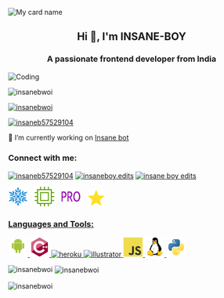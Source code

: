 ![My card name](https://cardivo.vercel.app/api?name=INSANE%20-%20BOY&description=Hi,%20Welcome%20To%20My%20Profile&image=https://i.imgur.com/FN6AbHO.jpeg?q=tbn:ANd9GcR7aMC3bf4bg4l_nhYS2Un9FXbFYcB4T83Shjk8xSUZDh_D61LFpzbpeqLW&s=10?v=4&backgroundColor=%23e4f2f6&instagram=insaneboy.edits&github=insanebwoi&)
</p>
</p>
<h2 align="center">Hi 👋, I'm INSANE-BOY</h1>
<h3 align="center">A passionate frontend developer from India</h3>
<img align="center" alt="Coding" width="500" src="https://cdn.dribbble.com/users/1027121/screenshots/15595587/media/85d0703130d0a616fe01b606d6f689c5.gif">


<p align="left"> <img src="https://komarev.com/ghpvc/?username=insanebwoi&label=Profile%20views&color=0e75b6&style=flat" alt="insanebwoi" /> </p>

<p align="left"> <a href="https://github.com/ryo-ma/github-profile-trophy"><img src="https://github-profile-trophy.vercel.app/?username=insanebwoi" alt="insanebwoi" /></a> </p>

<p align="left"> <a href="https://twitter.com/insaneb57529104" target="blank"><img src="https://img.shields.io/twitter/follow/insaneb57529104?logo=twitter&style=for-the-badge" alt="insaneb57529104" /></a> </p>




🔭 I’m currently working on [Insane bot](https://github.com/insanebwoi/insane-bot-v1)

<h3 align="left">Connect with me:</h3>
<p align="left">
<a href="https://twitter.com/insaneb57529104" target="blank"><img align="center" src="https://raw.githubusercontent.com/rahuldkjain/github-profile-readme-generator/master/src/images/icons/Social/twitter.svg" alt="insaneb57529104" height="30" width="40" /></a>
<a href="https://instagram.com/insaneboy.edits" target="blank"><img align="center" src="https://raw.githubusercontent.com/rahuldkjain/github-profile-readme-generator/master/src/images/icons/Social/instagram.svg" alt="insaneboy.edits" height="30" width="40" /></a>
<a href="https://www.youtube.com/c/insane boy edits" target="blank"><img align="center" src="https://raw.githubusercontent.com/rahuldkjain/github-profile-readme-generator/master/src/images/icons/Social/youtube.svg" alt="insane boy edits" height="30" width="40" /></a>
</p>
<a href='https://archiveprogram.github.com/'><img src='https://raw.githubusercontent.com/acervenky/animated-github-badges/master/assets/acbadge.gif' width='40' height='40'></a> <a href='https://docs.github.com/en/developers'><img src='https://raw.githubusercontent.com/acervenky/animated-github-badges/master/assets/devbadge.gif' width='40' height='40'></a> <a href='https://github.com/pricing'><img src='https://raw.githubusercontent.com/acervenky/animated-github-badges/master/assets/pro.gif' width='40' height='40'></a> <a href='https://stars.github.com/'><img src='https://raw.githubusercontent.com/acervenky/animated-github-badges/master/assets/starbadge.gif' width='35' height='35'></a> <a href='https://docs.github.com/en/github/supporting-the-open-source-community-with-github-sponsors'>
<h3 align="left">Languages and Tools:</h3>
<p align="left"> <a href="https://developer.android.com" target="_blank"> <img src="https://raw.githubusercontent.com/devicons/devicon/master/icons/android/android-original-wordmark.svg" alt="android" width="40" height="40"/> </a> <a href="https://www.w3schools.com/cpp/" target="_blank"> <img src="https://raw.githubusercontent.com/devicons/devicon/master/icons/cplusplus/cplusplus-original.svg" alt="cplusplus" width="40" height="40"/> </a> <a href="https://heroku.com" target="_blank"> <img src="https://www.vectorlogo.zone/logos/heroku/heroku-icon.svg" alt="heroku" width="40" height="40"/> </a> <a href="https://www.adobe.com/in/products/illustrator.html" target="_blank"> <img src="https://www.vectorlogo.zone/logos/adobe_illustrator/adobe_illustrator-icon.svg" alt="illustrator" width="40" height="40"/> </a> <a href="https://developer.mozilla.org/en-US/docs/Web/JavaScript" target="_blank"> <img src="https://raw.githubusercontent.com/devicons/devicon/master/icons/javascript/javascript-original.svg" alt="javascript" width="40" height="40"/> </a> <a href="https://www.linux.org/" target="_blank"> <img src="https://raw.githubusercontent.com/devicons/devicon/master/icons/linux/linux-original.svg" alt="linux" width="40" height="40"/> </a> <a href="https://www.python.org" target="_blank"> <img src="https://raw.githubusercontent.com/devicons/devicon/master/icons/python/python-original.svg" alt="python" width="40" height="40"/> </a> </p>

<p><img align="left" src="https://github-readme-stats.vercel.app/api/top-langs?username=insanebwoi&show_icons=true&locale=en&layout=compact" alt="insanebwoi" /></p>

<p>&nbsp;<img align="center" src="https://github-readme-stats.vercel.app/api?username=insanebwoi&show_icons=true&locale=en" alt="insanebwoi" /></p>

<p><img align="center" src="https://github-readme-streak-stats.herokuapp.com/?user=insanebwoi&" alt="insanebwoi" /></p>

